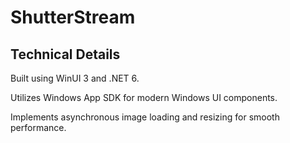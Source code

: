 # ShutterStream

## Technical Details

Built using WinUI 3 and .NET 6.

Utilizes Windows App SDK for modern Windows UI components.

Implements asynchronous image loading and resizing for smooth performance.
